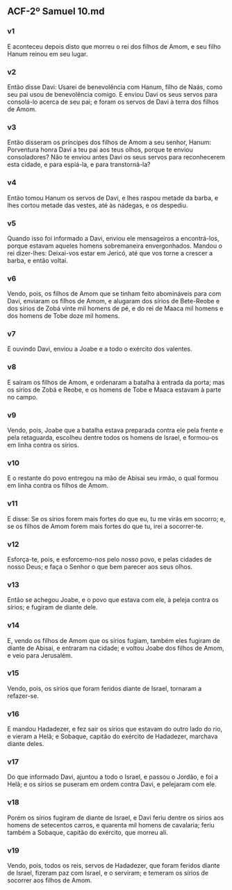 ## ACF-2º Samuel 10.md
### v1
 E aconteceu depois disto que morreu o rei dos filhos de Amom, e seu filho Hanum reinou em seu lugar.
### v2
 Então disse Davi: Usarei de benevolência com Hanum, filho de Naás, como seu pai usou de benevolência comigo. E enviou Davi os seus servos para consolá-lo acerca de seu pai; e foram os servos de Davi à terra dos filhos de Amom.
### v3
 Então disseram os príncipes dos filhos de Amom a seu senhor, Hanum: Porventura honra Davi a teu pai aos teus olhos, porque te enviou consoladores? Não te enviou antes Davi os seus servos para reconhecerem esta cidade, e para espiá-la, e para transtorná-la?
### v4
 Então tomou Hanum os servos de Davi, e lhes raspou metade da barba, e lhes cortou metade das vestes, até às nádegas, e os despediu.
### v5
 Quando isso foi informado a Davi, enviou ele mensageiros a encontrá-los, porque estavam aqueles homens sobremaneira envergonhados. Mandou o rei dizer-lhes: Deixai-vos estar em Jericó, até que vos torne a crescer a barba, e então voltai.
### v6
 Vendo, pois, os filhos de Amom que se tinham feito abomináveis para com Davi, enviaram os filhos de Amom, e alugaram dos sírios de Bete-Reobe e dos sírios de Zobá vinte mil homens de pé, e do rei de Maaca mil homens e dos homens de Tobe doze mil homens.
### v7
 E ouvindo Davi, enviou a Joabe e a todo o exército dos valentes.
### v8
 E saíram os filhos de Amom, e ordenaram a batalha à entrada da porta; mas os sírios de Zobá e Reobe, e os homens de Tobe e Maaca estavam à parte no campo.
### v9
 Vendo, pois, Joabe que a batalha estava preparada contra ele pela frente e pela retaguarda, escolheu dentre todos os homens de Israel, e formou-os em linha contra os sírios.
### v10
 E o restante do povo entregou na mão de Abisai seu irmão, o qual formou em linha contra os filhos de Amom.
### v11
 E disse: Se os sírios forem mais fortes do que eu, tu me virás em socorro; e, se os filhos de Amom forem mais fortes do que tu, irei a socorrer-te.
### v12
 Esforça-te, pois, e esforcemo-nos pelo nosso povo, e pelas cidades de nosso Deus; e faça o Senhor o que bem parecer aos seus olhos.
### v13
 Então se achegou Joabe, e o povo que estava com ele, à peleja contra os sírios; e fugiram de diante dele.
### v14
 E, vendo os filhos de Amom que os sírios fugiam, também eles fugiram de diante de Abisai, e entraram na cidade; e voltou Joabe dos filhos de Amom, e veio para Jerusalém.
### v15
 Vendo, pois, os sírios que foram feridos diante de Israel, tornaram a refazer-se.
### v16
 E mandou Hadadezer, e fez sair os sírios que estavam do outro lado do rio, e vieram a Helã; e Sobaque, capitão do exército de Hadadezer, marchava diante deles.
### v17
 Do que informado Davi, ajuntou a todo o Israel, e passou o Jordão, e foi a Helã; e os sírios se puseram em ordem contra Davi, e pelejaram com ele.
### v18
 Porém os sírios fugiram de diante de Israel, e Davi feriu dentre os sírios aos homens de setecentos carros, e quarenta mil homens de cavalaria; feriu também a Sobaque, capitão do exército, que morreu ali.
### v19
 Vendo, pois, todos os reis, servos de Hadadezer, que foram feridos diante de Israel, fizeram paz com Israel, e o serviram; e temeram os sírios de socorrer aos filhos de Amom.
